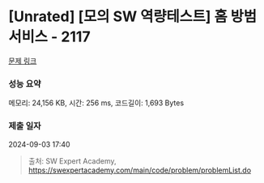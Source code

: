 # [Unrated] [모의 SW 역량테스트] 홈 방범 서비스 - 2117 

[문제 링크](https://swexpertacademy.com/main/code/problem/problemDetail.do?contestProbId=AV5V61LqAf8DFAWu) 

### 성능 요약

메모리: 24,156 KB, 시간: 256 ms, 코드길이: 1,693 Bytes

### 제출 일자

2024-09-03 17:40



> 출처: SW Expert Academy, https://swexpertacademy.com/main/code/problem/problemList.do